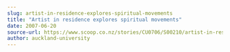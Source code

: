 ```yaml
---
slug: artist-in-residence-explores-spiritual-movements
title: "Artist in residence explores spiritual movements"
date: 2007-06-20
source-url: https://www.scoop.co.nz/stories/CU0706/S00210/artist-in-residence-explores-spiritual-movements.htm
author: auckland-university
---
```

